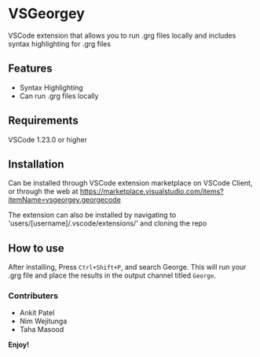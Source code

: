 #  VSGeorgey

VSCode extension that allows you to run .grg files locally and includes syntax highlighting for .grg files

## Features

- Syntax Highlighting
- Can run .grg files locally

## Requirements

VSCode 1.23.0 or higher

## Installation

Can be installed through VSCode extension marketplace on VSCode Client, or through the web at 
https://marketplace.visualstudio.com/items?itemName=vsgeorgey.georgecode

The extension can also be installed by navigating to 'users/[username]/.vscode/extensions/' and cloning the repo

## How to use

After installing, Press `Ctrl+Shift+P`, and search George. This will run your .grg file and place the results in the output channel titled `George`.

### Contributers

- Ankit Patel
- Nim Wejitunga
- Taha Masood

**Enjoy!**
